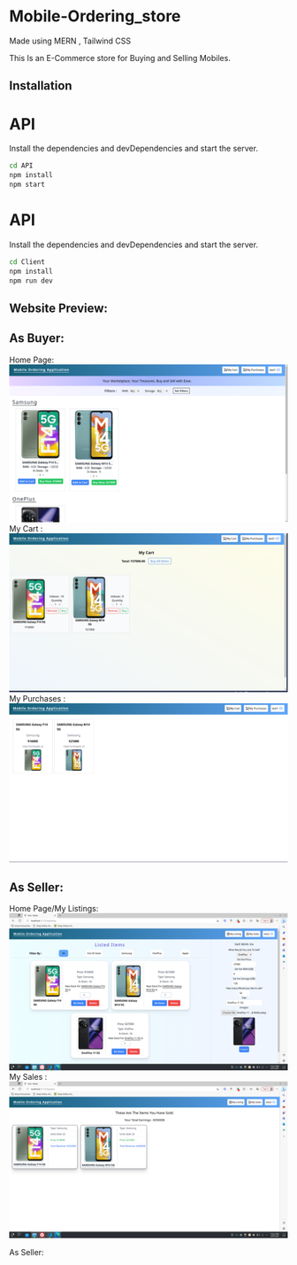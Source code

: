 # Mobile-Ordering_store
Made using MERN , Tailwind CSS

This Is an E-Commerce store for Buying and Selling Mobiles.


## Installation

# API
Install the dependencies and devDependencies and start the server.

```sh
cd API
npm install
npm start
```


# API
Install the dependencies and devDependencies and start the server.

```sh
cd Client
npm install
npm run dev
```

## Website Preview:

## As Buyer:
Home Page: ![alt text](https://github.com/Tarundeep-saini/Mobile-Ordering_store/blob/main/Resurces/buyer/1.png?raw=true)
My Cart : ![alt text](https://github.com/Tarundeep-saini/Mobile-Ordering_store/blob/main/Resurces/buyer/2.png?raw=true)
My Purchases : ![alt text](https://github.com/Tarundeep-saini/Mobile-Ordering_store/blob/main/Resurces/buyer/3.png?raw=true)

## As Seller:
Home Page/My Listings: ![alt text](https://github.com/Tarundeep-saini/Mobile-Ordering_store/blob/main/Resurces/seller/1.png?raw=true)
My Sales : ![alt text](https://github.com/Tarundeep-saini/Mobile-Ordering_store/blob/main/Resurces/seller/2.png?raw=true)



As Seller:


